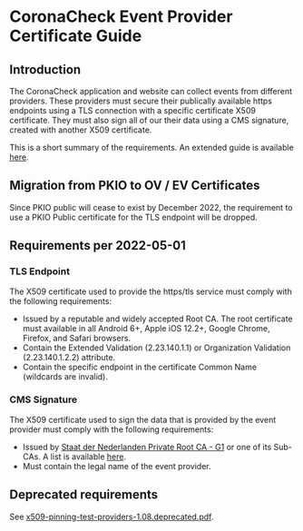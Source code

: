 # CoronaCheck Event Provider Certificate Guide

## Introduction
The CoronaCheck application and website can collect events from different providers. These providers must secure their publically available https endpoints using a TLS connection with a specific certificate X509 certificate. They must also sign all of our their data using a CMS signature, created with another X509 certificate.

This is a short summary of the requirements. An extended guide is available [here](https://github.com/minvws/nl-covid19-coronacheck-app-coordination/blob/main/architecture/Security%20Architecture.md).

## Migration from PKIO to OV / EV Certificates
Since PKIO public will cease to exist by December 2022, the requirement to use a PKIO Public certificate for the TLS endpoint will be dropped.


## Requirements per 2022-05-01
### TLS Endpoint
The X509 certificate used to provide the https/tls service must comply with the following requirements:
- Issued by a reputable and widely accepted Root CA. The root certificate must available in all Android 6+, Apple iOS 12.2+, Google Chrome, Firefox, and Safari browsers.
- Contain the Extended Validation (2.23.140.1.1) or Organization Validation (2.23.140.1.2.2) attribute.
- Contain the specific endpoint in the certificate Common Name (wildcards are invalid).

### CMS Signature
The X509 certificate used to sign the data that is provided by the event provider must comply with the following requirements:
- Issued by [Staat der Nederlanden Private Root CA - G1](http://cert.pkioverheid.nl/PrivateRootCA-G1.cer) or one of its Sub-CAs. A list is available [here](https://cert.pkioverheid.nl/).
- Must contain the legal name of the event provider.

## Deprecated requirements
See [x509-pinning-test-providers-1.08.deprecated.pdf](x509-pinning-test-providers-1.08.deprecated.pdf).
